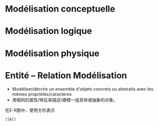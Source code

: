 # Modélisation conceptuelle

# Modélisation logique

# Modélisation physique

# Entité – Relation Modélisation

- Modéliser/décrire un ensemble d'objets concrets ou abstraits avec les mêmes propriétés/caractères
- 用相同的属性/特征来描述/建模一组具体或抽象的对象。

在E-R图中，使用方形表示

```mermaid
[[A]]
```
